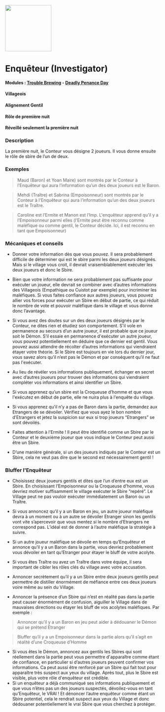 <img src="https://github.com/brain-academy/wiki/blob/master/public/img/blood-on-the-clocktower/roles/investigator.png?raw=true" height="150"> 

# Enquêteur (Investigator)

#### Modules : [Trouble Brewing](https://brain-academy.github.io/wiki/blood-on-the-clocktower/modules/trouble-brewing) - [Deadly Penance Day](https://brain-academy.github.io/wiki/blood-on-the-clocktower/modules/deadly-penance-day)
#### Villageois
#### Alignement Gentil
#### Rôle de première nuit
#### Réveillé seulement la première nuit


### Description
La première nuit, le Conteur vous désigne 2 joueurs. Il vous donne ensuite le rôle de sbire de l’un de deux.

### Exemples
> Maud (Baron) et Yoan Maire) sont montrés par le Conteur à l’Enquêteur qui aura l’information qu’un des deux joueurs est le Baron.

> Mehdi (Traître) et Sabrina (Empoisonneur) sont montrés par le Conteur à  l'Enquêteur qui aura l’information qu’un des deux joueurs est le  Traître.

> Caroline est l’Ermite et Manon est l’Imp. L'enquêteur apprend qu’il y a l’Empoisonneur parmi elles (l’Ermite peut être reconnu comme maléfique ou comme gentil, le Conteur décide. Ici, il est reconnu en tant que Empoisonneur)
 
 
### Mécaniques et conseils

- Donner votre information dès que vous pouvez. Il sera probablement difficile de déterminer qui est le sbire parmi les deux joueurs désignés. Mais si le village vous croit, il devrait vraisemblablement exécuter les deux joueurs et donc le Sbire.

- Bien que votre information ne sera probablement pas suffisante pour exécuter un joueur, elle devrait se combiner avec d’autres informations des Villageois (Empathique ou Cuistot par exemple) pour incriminer les maléfiques. Si vous faites confiance aux autres joueurs, vous pouvez allier vos forces pour exécuter un Sbire en début de partie, ce qui réduit le nombre de vote et pouvoir maléfique dans le village et vous donne donc l’avantage.

- Si vous avez des doutes sur un des deux joueurs désignés par le Conteur, ne dites rien et étudiez son comportement. S'il vole en permanence au secours d’un autre joueur, il est probable que ce joueur soit le Démon. S’il essaie en permanence d'exécuter un autre joueur, vous pouvez potentiellement en déduire que ce dernier est gentil. Vous pouvez aussi attendre de récolter d’autres informations qui viendraient étayer votre théorie. Si le Sbire est toujours en vie lors du dernier jour, vous savez alors qu’il n’est pas le Démon et par conséquent qu’il ne faut pas l'exécuter.

- Au lieu de révéler vos informations publiquement, échanger en secret avec d’autres joueurs pour trouver des informations qui viendraient compléter vos informations et ainsi identifier un Sbire.

- Si vous apprenez qu’un sbire est la Croqueuse d’homme et que vous l'exécutez en début de partie, elle ne nuira plus à l'enquête du village.

- Si vous apprenez qu’il n’y a pas de Baron dans la partie, demandez aux Etrangers de se dévoiler. Vérifiez que vous ayez le bon nombre d’Etrangers et jetez la suspicion sur eux si trop joueurs “Etrangers” se sont dévoilés.

- Faites attention à l’Ermite ! Il peut être identifié comme un Sbire par le Conteur et le deuxième joueur que vous indique le Conteur peut aussi être un Sbire.

- D’une manière générale, si un des joueurs indiqués par le Conteur est un Sbire, cela ne veut pas dire que le second est nécessairement gentil !


### Bluffer l'Enquêteur

- Choisissez deux joueurs gentils et dites que l’un d’entre eux est un Sbire. En choisissant l’Empoisonneur ou la Croqueuse d’homme, vous devriez motiver suffisamment le village exécuter le Sbire “repéré”. Le Village peut ne pas vouloir exécuter immédiatement un Baron ou un Traître.

- Si vous annoncez qu’il y a un Baron en jeu, un autre joueur maléfique devra à un moment ou à un autre se dévoiler Etranger sinon les gentils vont vite s’apercevoir que vous mentez si le nombre d’Etrangers ne correspond pas. L’idéal est de donner à l’autre maléfique la stratégie à suivre. 

- Si un autre joueur maléfique se dévoile en temps qu’Enquêteur et annonce qu’il y a un Baron dans la partie, vous devriez probablement vous dévoiler en tant qu’Etranger pour étayer le bluff de votre acolyte.

- Si vous êtes Traître ou avez un Traître dans votre équipe, il sera important de cibler les rôles clés du village avec votre accusation.

- Annoncer secrètement qu’il y a un Sbire entre deux joueurs gentils peut permettre de distiller énormément de méfiance entre ces deux joueurs voire même au sein du Village.

- Annoncer la présence d’un Sbire qui n’est en réalité pas dans la partie peut causer énormément de confusion, aiguiller le Village dans de mauvaises directions ou étayer les bluff de vos acolytes maléfiques. Par exemple :
> Annoncer qu’il y a un Baron en jeu peut aider à dédouaner le Démon qui se prétend Etranger

> Bluffer qu’il y a un Empoisonneur dans la partie alors qu’il s’agit en réalité d’une Croqueuse d’Homme 

- Si vous êtes le Démon, annoncez aux gentils les Sbires qui sont réellement dans la partie peut vous permettre d'apparaître comme étant de confiance, en particulier si d’autres joueurs peuvent confirmer vos informations. Ca peut aussi être renforcé par un Sbire qui fait tout pour apparaître très suspect aux yeux du village. Après tout, plus le Sbire est visible, plus votre rôle d'enquêteur est crédible.
- Si un enquêteur a déjà communiqué ses informations publiquement et que vous n’êtes pas un des joueurs suspectés, dévoilez-vous en tant qu'Enquêteur, le VRAI ! Et dénoncer l’autre enquêteur comme étant un Sbire potentiel, cela le rendrait suspect aux yeux du Village et donc dédouaner potentiellement le vrai Sbire que vous cherchez à protéger. 
